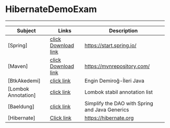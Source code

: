# HibernateDemoExam
***
|Subject |Links  | Description|
--- | --- | ---|
|[Spring]|[click Download link](https://start.spring.io/)|https://start.spring.io/|
|[Maven]|[click Download link](https://mvnrepository.com/)|https://mvnrepository.com/|
|[BtkAkedemi]|[click link](https://www.btkakademi.gov.tr/)|Engin Demiroğ-İleri Java|
|[Lombok Annotation]|[click link](https://projectlombok.org/features/all)|Lombok stabil annotation list|
|[Baeldung]|[click link](https://www.baeldung.com/simplifying-the-data-access-layer-with-spring-and-java-generics#1-the-abstract-hibernate-dao)|Simplify the DAO with Spring and Java Generics|
|[Hibernate]|[Click link](https://hibernate.org/orm/releases/6.0/)| https://hibernate.org|
